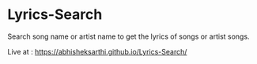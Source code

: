 # Lyrics-Search

Search song name or artist name to get the lyrics of songs or artist songs.

Live at : https://abhisheksarthi.github.io/Lyrics-Search/
